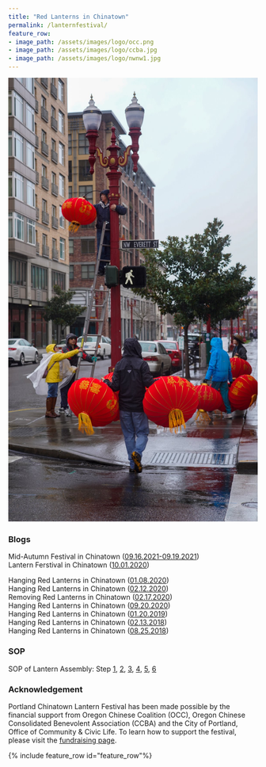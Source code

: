 ```yaml
---
title: "Red Lanterns in Chinatown"
permalink: /lanternfestival/
feature_row:
- image_path: /assets/images/logo/occ.png
- image_path: /assets/images/logo/ccba.jpg
- image_path: /assets/images/logo/nwnw1.jpg
---
```


<p><img src="/assets/images/7ea775ca5a88fd3763b68b514073033e.jpg"></p>  

### Blogs

Mid-Autumn Festival in Chinatown ([09.16.2021-09.19.2021](https://pdxchinese.org/mid-autumn_celebration_2021/))  
Lantern Ferstival in Chinatown ([10.01.2020](https://pdxchinese.org/lantern_festival_2020/))  

Hanging Red Lanterns in Chinatown ([01.08.2020](http://pdxchinese.org/chinatown/newyear/2020-01-09-chinatown_lantern_festival_2020a/))  
Hanging Red Lanterns in Chinatown ([02.12.2020](http://pdxchinese.org/chinatown/newyear/2020-01-12-chinatown_lantern_festival_2020b/))  
Removing Red Lanterns in Chinatown ([02.17.2020](http://pdxchinese.org/chinatown/newyear/2020-02-17-lanterns_street_sweeping_photos/))  
Hanging Red Lanterns in Chinatown ([09.20.2020](http://pdxchinese.org/chinatown/newyear/2020-09-20-chinatown_lantern_2020/))  
Hanging Red Lanterns in Chinatown ([01.20.2019](http://pdxchinese.org/chinatown/newyear/2019-01-20-red_lanterns_in_chinatown_2019/))  
Hanging Red Lanterns in Chinatown ([02.13.2018](http://pdxchinese.org/chinatown/newyear/2018-02-13-red_lanterns_in_chinatown_2018/))  
Hanging Red Lanterns in Chinatown ([08.25.2018](http://pdxchinese.org/chinatown/newyear/2018-08-26-lanterns-at-chinatown-midautumn-2018/))  

### SOP

SOP of Lantern Assembly: Step [1](/assets/images/activities/sop_lantern_01.jpg), [2](/assets/images/activities/sop_lantern_02.jpg), [3](/assets/images/activities/sop_lantern_03.jpg), [4](/assets/images/activities/sop_lantern_04.jpg), [5](/assets/images/activities/sop_lantern_05.jpg), [6](/assets/images/activities/sop_lantern_06.jpg)

### Acknowledgement

Portland Chinatown Lantern Festival has been made possible by the financial support from Oregon Chinese Coalition (OCC), Oregon Chinese Consolidated Benevolent Association (CCBA) and the City of Portland, Office of Community & Civic Life. To learn how to support the festival, please visit the [fundraising page](http://pdxchinese.org/chinatown/newyear/2019-09-lantern_fundraising/).

{% include feature_row id="feature_row"%}
